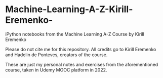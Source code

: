 # Machine-Learning-A-Z-Kirill-Eremenko-
iPython notebooks from the Machine Learning A-Z Course by Kirill Eremenko

Please do not cite me for this repository. All credits go to Kirill Eremenko and Hadelin de Ponteves, creators of the course.

These are just my personal notes and exercises from the aforementioned course, taken in Udemy MOOC platform in 2022.
